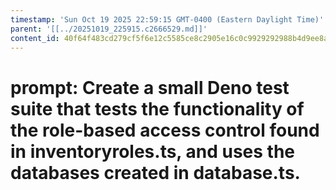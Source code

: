 ```yaml
---
timestamp: 'Sun Oct 19 2025 22:59:15 GMT-0400 (Eastern Daylight Time)'
parent: '[[../20251019_225915.c2666529.md]]'
content_id: 40f64f483cd279cf5f6e12c5585ce8c2905e16c0c9929292988b4d9ee8a86fff
---
```


# prompt: Create a small Deno test suite that tests the functionality of the role-based access control found in inventoryroles.ts, and uses the databases created in database.ts.
